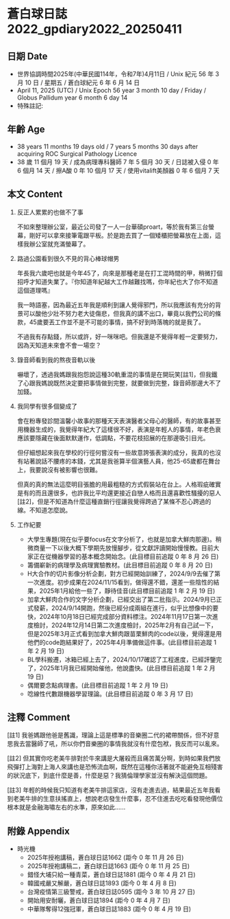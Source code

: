 [_metadata_:encoding]: - "utf-8"
[_metadata_:language]: - "zh-Hant-TW"
[_metadata_:fileformat]: - "markdown"
[_metadata_:MIME_type]: - "text/plain"
[_metadata_:markdown_version]: - "commonmark version 0.30"
[_metadata_:markdown_spec]: - "https://spec.commonmark.org/0.30/"

# 蒼白球日誌2022_gpdiary2022_20250411 #

## 日期 Date ##

* 世界協調時間2025年(中華民國114年，令和7年)4月11日 / Unix 紀元 56 年 3 月 10 日 / 星期五 / 蒼白球紀元 6 年 6 月 14 日
* April 11, 2025 (UTC) / Unix Epoch 56 year 3 month 10 day / Friday / Globus Pallidum year 6 month 6 day 14
* 特殊註記:

## 年齡 Age ##

* 38 years 11 months 19 days old / 7 years 5 months 30 days after acquiring ROC Surgical Pathology Licence
* 38 歲 11 個月 19 天 / 成為病理專科醫師 7 年 5 個月 30 天 / 日誌被入侵 0 年 6 個月 14 天 / 擦A酸 0 年 10 個月 17 天 / 使用vitalift美顏器 0 年 6 個月 7 天

## 本文 Content ##

1. 反正人累累的也做不了事

    不如來整理辦公室，最近公司發了一人一台華碩proart，等於我有第三台螢幕，剛好可以拿來接筆電跟平板。於是跑去買了一個矮櫃把螢幕放在上面，這樣我辦公室就充滿螢幕了。

2. 路過公園看到很久不見的背心棒球帽男

    年長我六歲吧也就是今年45了，向來是那種老是在打工混時間的甲，稍微打個招呼才知道失業了。『你知道年紀越大工作越難找嗎，你年紀也大了你不知道這個道理嗎』
    
    我一時語塞，因為最近五年我是順利到讓人覺得邪門，所以我應該有充分的背景可以酸他少壯不努力老大徒傷悲，但我真的講不出口，畢竟以我們公司的條款，45歲要丟工作並不是不可能的事情，搞不好到時落魄的就是我了。

    不過我有存點錢，所以或許，好一咪咪吧。但我還是不覺得年輕一定要努力，因為天知道未來會不會一場空？

3. 錄音師看到我的熬夜音軌以後

    嚇壞了，透過我媽跟我抱怨說這種30軌重混的事情是在開玩笑[註1]，但我鐵了心跟我媽說既然決定要把事情做到完整，就要做到完整，錄音師那邊大不了加錢。

4. 我同學有很多個變成了

    會在粉專發診間溫馨小故事的那種天天表演醫者父母心的醫師，有的故事甚至用機器生成的，我覺得年紀大了這樣很不好，表演是年輕人的事情，年老色衰應該要隱藏在後面默默運作，低調點，不要花枝招展的在那邊吸引目光。

    但仔細想起來我在學校的行徑何嘗沒有一些故意誇張表演的成分，我真的也沒有站著說話不腰疼的本錢，尤其是我爸算半個演藝人員，他25-65歲都在舞台上，我要說沒有被影響也很難。

    但真的真的無法這麼明目張膽的用最粗糙的方式假裝站在台上。人格瑕疵確實是有的而且還很多，也許我比平均還更接近自戀人格而且還喜歡性騷擾的惡人[註2]，但是不知道為什麼這種直銷行徑讓我覺得跨過了某條不忍心跨過的線。不知道怎麼說。

5. 工作紀要

    - 大學生專題(現在似乎要focus在文字分析了，也就是加拿大鮮肉那邊)。稍微商量一下以後大概下學期先放慢腳步，從文獻評讀開始慢慢教。目前大家正在從機器學習的基本概念開始念。(此目標目前追蹤 0 年 8 月 26 日)
    - 籌備嶄新的病理學及病理實驗教材。(此目標目前追蹤 0 年 8 月 20 日)
    - H大合作的切片影像分析企劃，對方已經開始訓練了，2024/9/9去催了第一次進度。初步成果在2024/11/15看到，做得還不錯，還差一些陰性的結果，2025年1月給他一些了，靜待佳音(此目標目前追蹤 1 年 2 月 19 日)
    - 加拿大鮮肉合作的文字分析企劃，已經交出了第二批指示。2024/9月已正式發薪，2024/9/14開跑，然後已經分成兩組在進行，似乎比想像中的要快，2024年10月18日已經完成部分資料標注。2024年11月17日第一次進度檢討，2024年12月14日第二次進度檢討，2025年2月有自己試一下，但是2025年3月正式看到加拿大鮮肉跟苗栗鮮肉的code以後，覺得還是用他們的code跑結果好了，2025年4月準備做這件事。(此目標目前追蹤 1 年 2 月 19 日)
    - BL學科搬遷，冰箱已經上去了，2024/10/17確認了工程進度，已經評鑒完了，2025年1月我已經開始催他，他說盡快。(此目標目前追蹤 1 年 2 月 19 日)
    - 偶爾要念點病理書。(此目標目前追蹤 1 年 2 月 19 日)
    - 唸線性代數跟機器學習理論。(此目標目前追蹤 0 年 3 月 17 日)

## 注釋 Comment ##

[註1] 我爸媽跟他爸是舊識，理論上這是標準的音樂圈二代的裙帶關係，但不好意思我去當醫師了吼，所以你們音樂圈的事情我就沒有什麼包袱，我反而可以亂來。

[註2] 但其實你吃老美牛排對於牛來講是大屠殺而且痛苦萬分啊，到時如果我們放飛彈打上海對上海人來講也是恐怖流血啊，既然在這種你活著就不能避免互相殘害的狀況底下，到底什麼是善，什麼是惡？我猜倫理學家並沒有解決這個問題。

[註3] 年輕的時候我只知道有老美牛排這家店，沒有走進去過，結果最近五年我看到老美牛排的生意扶搖直上，想說老店發生什麼事，忍不住進去吃吃看發現他價位根本就是金融海嘯左右的水準，原來如此......

## 附錄 Appendix ##

* 時光機
    - 2025年授袍講稿，蒼白球日誌1662 (距今 0 年 11 月 26 日)
    - 2025年授袍講稿二，蒼白球日誌1663 (距今 0 年 11 月 25 日)
    - 錯怪大埔只給一種青菜，蒼白球日誌1881 (距今 0 年 4 月 21 日)
    - 韓國戒嚴又解嚴，蒼白球日誌1893 (距今 0 年 4 月 8 日)
    - 台灣疫情第三級警戒，蒼白球日誌0595 (距今 3 年 10 月 27 日)
    - 開始用安耐曬，蒼白球日誌1894 (距今 0 年 4 月 7 日)
    - 中華隊奪得12強冠軍，蒼白球日誌1883 (距今 0 年 4 月 19 日)

